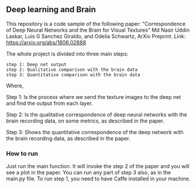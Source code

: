 ## Deep learning and Brain

This repository is a code sample of the following paper: 
"Correspondence of Deep Neural Networks and the Brain for Visual Textures" Md Nasir Uddin Laskar, Luis G Sanchez Giraldo, and Odelia Schwartz, ArXiv Preprint. Link: https://arxiv.org/abs/1806.02888

The whole project is divided into three main steps:

    step 1: Deep net output
    step 2: Qualitative comparison with the brain data
    step 3: Quantitative comparison with the brain data

Where,

Step 1: Is the process where we send the texture images to the deep net and find the output from each layer.

Step 2: Is the qualitative correspondence of deep neural networks with the brain recording data, on some metrics, as described in the paper.

Step 3: Shows the quantitative correspondence of the deep network with the brain recording data, as described in the paper.


### How to run
Just run the main function. It will invoke the step 2 of the paper and you will see a plot in the paper. You can run any part of step 3 also, as in the main.py file. To run step 1, you need to have Caffe installed in your machine.



